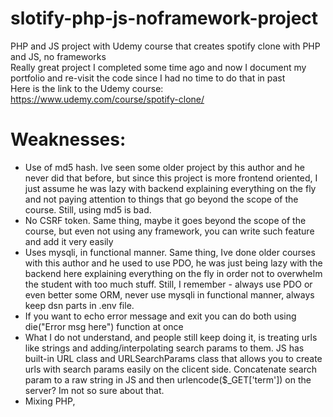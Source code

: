 # slotify-php-js-noframework-project
PHP and JS project with Udemy course that creates spotify clone with PHP and JS, no frameworks </br>
Really great project I completed some time ago and now I document my portfolio and re-visit the code since I had no time to do that in past </br>
Here is the link to the Udemy course: https://www.udemy.com/course/spotify-clone/ </br>

# Weaknesses: </br>
- Use of md5 hash. Ive seen some older project by this author and he never did that before, but since this project is more frontend oriented, I just assume he
was lazy with backend explaining everything on the fly and not paying attention to things that go beyond the scope of the course. Still, using md5 is bad. </br>
- No CSRF token. Same thing, maybe it goes beyond the scope of the course, but even not using any framework, you can write such feature and add it very
easily </br>
- Uses mysqli, in functional manner. Same thing, Ive done older courses with this author and he used to use PDO, he was just being lazy with the backend
here explaining everything on the fly in order not to overwhelm the student with too much stuff. Still, I remember - always use PDO or even better some
ORM, never use mysqli in functional manner, always keep dsn parts in .env file. </br>
- If you want to echo error message and exit you can do both using die("Error msg here") function at once </br>
- What I do not understand, and people still keep doing it, is treating urls like strings and adding/interpolating search params to them.
JS has built-in URL class and URLSearchParams class that allows you to create urls with search params easily on the clicent side.
Concatenate search param to a raw string in JS and then urlencode($_GET['term']) on the server? Im not so sure about that. </br>
-  Mixing PHP, <script> tags nested within and then some more PHP nested within them is not very best. But then again, I understand the intentions of the author </br>
- If/else could be changed to try/catch </br>
- Interpolating variables into mysqli query is always bad (even though input was sanitized). If $_POST['registerButton'] is set it runs all sanitization methods
and then creates an user, but still - no csrf token, no check what http verb is used, no cors </br>
- I noticed a thing about jQuery enthusiasts - they tend to use var keyword, even if they use some post ES5 syntax somewhere else in the code.
Idk where this is coming from, whether its some weird convention that when you use jQuery you use var, or if using let/const is gonna mess code up
if you use jQuery (I doubt, but if thats the case, dont use jQuery, problem solved). 
Var keyword is bad. Pollutes global namespace. Is hoisted, is behaving in a way you dont expect, try using var-based for loop with set timeout,
its interview classing with a for loop outputing 3,3,3 when you expect to see 1,2,3 :P JavaScript as a language is this behemoth, new things and features
are added with new standards, understanding that new features will not be supported unless people write polyfills and check for existence of a feature
but the thing is old things will rarely be removed since it leads to the situation in which user might prefer older browser than the new one. Backwards
compatibility. We add all sorts of solutions with every standards but we do not remove the old problems. Situations in which there is so many ways
to create xhr, do something asynchronous, plus existence of external libraries (like axios, lodash) that used to solve the problem that is no longer
an issue with the new ES standard: it can overwhelm you while learning JS. But you must be aware that just because something is not removed doesnt
mean it should be used in new projects, it just means removing it could lead to some problems, why people still use COBOL or fortran in 21st century?
The amount of different approaches to one problem in JS is overwhelming just like the amount of things you have to consider while creating any web app.
You add noscript tags for people who use TOR to access your website and probably have js disabled. You use nomodule file for people whose browsers for
some reason do not support modules. You add touch events to your simple clicking canvas game bc some people use devices with no mouse, no cursor.
You design your app mobile-first and watch for responsive experience. You add polyfills if you detect browser that doesnt support something.
You can even transpile your code into ES5 if you want. Well, i might be wrong but I think you shouldnt care about people whose browser doesnt support
let/const nowadays. They will run into all sorts of issues while browsing the web anyways. But here, the motivation is, I suspect, just a weird habbit
of jQuery library enthusiasts. </br>
- Use of jQuery to manage reactive component, here audio player. Dont get me wrong, managing components using jQuery is an art worth teaching programmers,
especially nowadays, when they are gonna do everything in React but jQuery code will confuse them. Here motivation is not to discourage students 
by using something like React they might not know as well as the idea of building everything from scratch and not using external codes that will do the
whole job for you leaving you kind of confused how it all actually works. I like this idea. Just as I believe new programmers, if they have time, resources
and in general this privilege to delay getting their job a little and learn all sorts of programming paradigms, languages and CS related stuff before reaching
their destination domain (thats the route ive taken in my life) I also believe they should learn how to manage stuff using jQuery, how to build their own
jQuery-like library, study jQuery source code if there confident enough as a learning material. Just like a good JS programmer should be able to do OOP
in JS in obscure way, write on the fly things like map, filter, reduce, even if they use TS, new ES syntactic sugar and in general do not need to use such
things, but they deeply know how the internals work which is a plus. So yeah, if I get a task, i will try to use React or something like that to manage 
reactive components, but as a learning material managing everything by jQuery is great. </br>
- Dont mind these rants and lengthy critique, if sb wants to be nitpicking and find some failure, they always will (for example insufficent loggind and monitoring).
They thing is, programmers work in teams, programmers dont usually create everything from scratch, the guy is a great instructor and far more experienced 
coder than I am, he creates great things (like Google translate clone in React Native), its more reference, reminder for me and some kind of preemptive defence
for nitpicking hiring people since Ive done some projects, they are great but some things can always be improved.
I admire the author for his creativity and the ideas of building things from scratch, replicating existing challenging ideas instead of doing todos and blogs
with this or that framework. It always opens me to new ideas when I see some idea of what you want to achieve I wouldnt come up with myself as well as
the bluprint of strategy how you want to achieve it. Revisiting the code and assesing it with critial eye is also a new learning experience to me
and the ability of reading the code someone else wrote is also something worth working at.
I also get the idea that the author is more confident with JS than PHP, Ive done his twitter clone in node (socket.io!) course.
It was kinda overwhelming, but there was great structure and in general very good code. So Im greatful the author created a lot of PHP courses
because lets be honest, PHP can be first web language but there is shortage of learning materials for it compared to other languages
and I suspect thats the problem with PHP and all the hate it receives. </br>

# Strengths: </br>
- OOP, not to lengthy </br>
- Good project structure </br>
- Uses API, ajax, reactive components </br>
- I could copy/paste a lot of things I already said about other projects from this author. </br>
- I really like use of function constructor for Audio object and the neat way this object is written. </br>
- Its the first time I see creating element, that is not appended anywhere but rather kept as a reference and then some actions (like play, stop)
are performen on it. </br>
- Dealing with audio, playlists and all this stuff is a new experience to me </br>
- Project is really good and gets a lot of job done. </br>
- Frontend-component oriented project. The audio player is great, good looking, reactive, doing a lot of job (shuffling, managing volume).
Author was really pedantic about even the smallest details such as next/prev button that if used on a song thats been played longer than 3 seconds takes progress
to the beginning instead of going back. </br>
- uses filter var, strip tags, sanitization </br>
- uses $_SERVER['HTTP_X_REQUESTED_WITH'], thats nice </br>
- In general, very good user experience </br>

# Possible todos: </br>
- Could refactor the project and remove some things I mentioned </br>
- Could leave fronend as it is but migrate backend to some framework like Laravel.
- Could leave backend as it is but migrate frontend to React/Angular/Vue and maybe migrate JS to TS
- Could try something fancy with the frontend: custom web components (possible stencil.js), svelte, custom events </br>
- Could migrate backend to node.js and express (TS or not) to create fully javascript project <br>

All in all, great project Im proud I have in my portfolio :)

